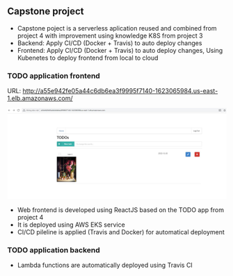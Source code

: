 ## Capstone project 

- Capstone poject is a serverless aplication reused and combined from project 4 with improvement using knowledge K8S from project 3 
- Backend: Apply CI/CD (Docker + Travis) to auto deploy changes
- Frontend: Apply CI/CD (Docker + Travis) to auto deploy changes, Using Kubenetes to deploy frontend from local to cloud

### TODO application frontend

URL: http://a55e942fe05a44c6db6ea3f9995f7140-1623065984.us-east-1.elb.amazonaws.com/

![TODO app](images/todo-app-web.JPG)

- Web frontend is developed using ReactJS based on the TODO app from project 4
- It is deployed using AWS EKS service
- CI/CD pileline is applied (Travis and Docker) for automatical deployment

### TODO application backend
- Lambda functions are automatically deployed using Travis CI
